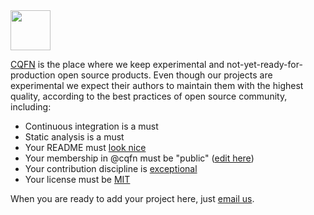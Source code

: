 <img src="https://avatars0.githubusercontent.com/u/67275796" width="64px"/>

[CQFN](https://github.com/cqfn)
is the place where we keep experimental
and not-yet-ready-for-production open source products.
Even though our projects are experimental we expect their
authors to maintain them with the highest quality, according
to the best practices of open source community, including:

  * Continuous integration is a must
  * Static analysis is a must
  * Your README must [look nice](https://www.yegor256.com/2019/04/23/elegant-readme.html)
  * Your membership in @cqfn must be "public" ([edit here](https://github.com/orgs/cqfn/people))
  * Your contribution discipline is [exceptional](https://www.yegor256.com/2015/06/08/deadly-sins-software-project.html)
  * Your license must be [MIT](https://opensource.org/licenses/MIT)

When you are ready to add your project here, just
[email us](mailto:team@cqfn.org).

